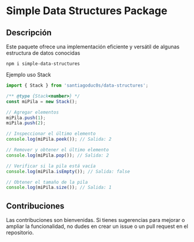 # Simple Data Structures Package

## Descripción

Este paquete ofrece una implementación eficiente y versátil de algunas estructura de datos conocidas

```
npm i simple-data-structures
```

Ejemplo uso Stack

```js
import { Stack } from 'santiagoduc0s/data-structures';

/** @type {Stack<number>} */
const miPila = new Stack();

// Agregar elementos
miPila.push(1);
miPila.push(2);

// Inspeccionar el último elemento
console.log(miPila.peek()); // Salida: 2

// Remover y obtener el último elemento
console.log(miPila.pop()); // Salida: 2

// Verificar si la pila está vacía
console.log(miPila.isEmpty()); // Salida: false

// Obtener el tamaño de la pila
console.log(miPila.size()); // Salida: 1
```

## Contribuciones

Las contribuciones son bienvenidas. Si tienes sugerencias para mejorar o ampliar la funcionalidad, no dudes en crear un issue o un pull request en el repositorio.
